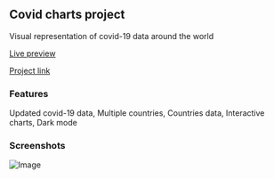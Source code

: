 
## Covid charts project

Visual representation of covid-19 data around the world

[Live preview](https://gouiferda.github.io/covid)

[Project link](https://github.com/gouiferda/gouiferda.github.io/tree/master/covid)

### Features

Updated covid-19 data, Multiple countries, Countries data, Interactive charts, Dark mode

### Screenshots

![Image](https://i.imgur.com/MEI6t99.png)

